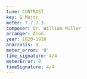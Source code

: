 ```yaml
---
tune: CONTRAST
key: G Major
meter: 7.7.7.3.
composer: Dr. William Miller
arranger: Anon.
year: 1820-1910
anacrusis: 0
meter_error: '0'
time_signature: 4/4
meterError: 0
timeSignature: 4/4
---
```

